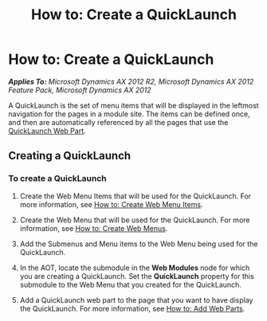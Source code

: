 ﻿---
title: 'How to: Create a QuickLaunch'
TOCTitle: 'How to: Create a QuickLaunch'
ms:assetid: 11976181-4bc8-4b6c-8e24-4320d45efcc8
ms:mtpsurl: https://msdn.microsoft.com/en-us/library/Cc582912(v=AX.60)
ms:contentKeyID: 35244912
ms.date: 11/07/2012
mtps_version: v=AX.60
---

# How to: Create a QuickLaunch 


_**Applies To:** Microsoft Dynamics AX 2012 R2, Microsoft Dynamics AX 2012 Feature Pack, Microsoft Dynamics AX 2012_

A QuickLaunch is the set of menu items that will be displayed in the leftmost navigation for the pages in a module site. The items can be defined once, and then are automatically referenced by all the pages that use the [QuickLaunch Web Part](quicklaunch-web-part.md).

## Creating a QuickLaunch

### To create a QuickLaunch

1.  Create the Web Menu Items that will be used for the QuickLaunch. For more information, see [How to: Create Web Menu Items](how-to-create-web-menu-items.md).

2.  Create the Web Menu that will be used for the QuickLaunch. For more information, see [How to: Create Web Menus](how-to-create-web-menus.md).

3.  Add the Submenus and Menu items to the Web Menu being used for the QuickLaunch.

4.  In the AOT, locate the submodule in the **Web Modules** node for which you are creating a QuickLaunch. Set the **QuickLaunch** property for this submodule to the Web Menu that you created for the QuickLaunch.

5.  Add a QuickLaunch web part to the page that you want to have display the QuickLaunch. For more information, see [How to: Add Web Parts](how-to-add-web-parts.md).

